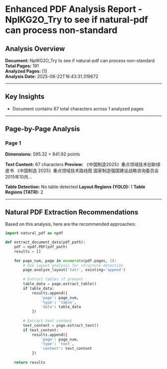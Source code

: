 # Enhanced PDF Analysis Report - NplKG2O_Try to see if natural-pdf can process non-standard

## Analysis Overview

**Document:** NplKG2O_Try to see if natural-pdf can process non-standard  
**Total Pages:** 191  
**Analyzed Pages:** [1]  
**Analysis Date:** 2025-06-22T16:43:31.319672

---

## Key Insights

- Document contains 67 total characters across 1 analyzed pages

---

## Page-by-Page Analysis

### Page 1

**Dimensions:** 595.32 × 841.92 points

**Text Content:** 67 characters
**Preview:** 《中国制造2025》重点领域技术创新绿皮书
《中国制造 2025》重点领域技术路线图
国家制造强国建设战略咨询委员会
2015年10月...

**Table Detection:** No table detected
**Layout Regions (YOLO):** 1
**Table Regions (TATR):** 2


---

## Natural PDF Extraction Recommendations

Based on this analysis, here are the recommended approaches:

```python
import natural_pdf as npdf

def extract_document_data(pdf_path):
    pdf = npdf.PDF(pdf_path)
    results = []
    
    for page_num, page in enumerate(pdf.pages, 1):
        # Use layout analysis for structure detection
        page.analyze_layout('tatr', existing='append')
        
        # Extract tables if present
        table_data = page.extract_table()
        if table_data:
            results.append({
                'page': page_num,
                'type': 'table',
                'data': table_data
            })
        
        # Extract text content
        text_content = page.extract_text()
        if text_content:
            results.append({
                'page': page_num,
                'type': 'text',
                'content': text_content
            })
    
    return results
```

